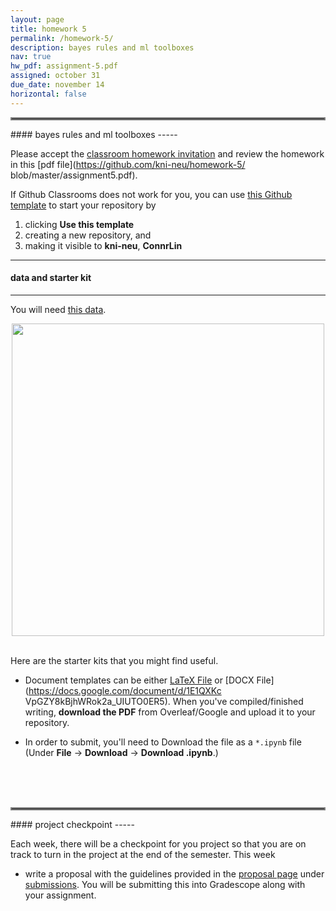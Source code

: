 ```yaml
---
layout: page
title: homework 5
permalink: /homework-5/
description: bayes rules and ml toolboxes
nav: true
hw_pdf: assignment-5.pdf
assigned: october 31
due_date: november 14
horizontal: false
---
```


<hr style="border:2px solid gray">
#### bayes rules and ml toolboxes
-----

Please accept the [classroom homework invitation](https://classroom.github.com/a/Oa1cmMV1) and review the homework in this [pdf file](https://github.com/kni-neu/homework-5/
blob/master/assignment5.pdf).

If Github Classrooms does not work for you, you can use [this Github template](https://github.com/kni-neu/homework-5) to start your repository by 

1. clicking **Use this template** 
2. creating a new repository, and 
3. making it visible to **kni-neu**, **ConnrLin**

-----
#### data and starter kit
-----

You will need [this data](https://course.ccs.neu.edu/cs6220/fall2023/homework-5/). 

<center>
<img 
  src="https://developer-blogs.nvidia.com/wp-content/uploads/2022/08/AdobeStock_144726520-e1661451314329.jpeg"
  width="500" height="auto">
</center>
<br>


Here are the starter kits that you might find useful.

* Document templates can be either [LaTeX File](https://github.com/kni-neu/homework-5/blob/master/assignment5.tex) or [DOCX File](https://docs.google.com/document/d/1E1QXKc
VpGZY8kBjhWRok2a_UIUTO0ER5). When you've compiled/finished writing, **download the PDF** from Overleaf/Google and upload it to your repository.

* In order to submit, you'll need to Download the file as a `*.ipynb` file (Under **File** &rarr; **Download** &rarr; **Download .ipynb**.) 

<br><br><br>
<hr style="border:2px solid gray">
#### project checkpoint
-----

Each week, there will be a checkpoint for you project so that you are on track to turn in the project at the end of the semester. This week

* write a proposal with the guidelines provided in the [proposal page](../project-proposal) under [submissions](../submissions). You will be submitting this into Gradescope along with your assignment.

